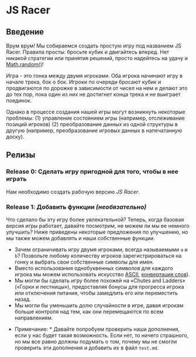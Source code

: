 # JS Racer

## Введение

Врум врум! Мы собираемся создать простую игру под названием JS Racer. Правила просты: бросьте кубик и двигайтесь вперед. Нет никакой стратегии или принятия решений, просто надейтесь на удачу и [Math.random()](https://developer.mozilla.org/en-US/docs/Web/JavaScript/Reference/Global_Objects/Math/random)!

Игра - это гонка между двумя игроками. Оба игрока начинают игру в начале трека, бок о бок. Игроки по очереди бросают кубик и продвигаются по дорожке в зависимости от чисел на нем и делают это до тех пор, пока один из них не достигнет конца трека и не выиграет поединок.

Однако  в процессе создания нашей игры могут возникнуть некоторые проблемы: 
(1) управление состоянием игры (например, отслеживание позиций игроков)
(2) преобразование данных из одной структуры в другую (например, преобразование игровых данных в напечатанную доску).


## Релизы
### Release 0: Сделать игру пригодной для того, чтобы в нее играть

Нам необходимо создать рабочую версию *JS Racer*. 


### Release 1: Добавить функции *(необязательно)*

Что сделало бы эту игру более увлекательной? Теперь, когда базовая версия игры работает, давайте посмотрим, не можем ли мы ее немного улучшить? Ниже приведены некоторые предложения по улучшению, но мы также можем добавлять и наши собственные функции.

- Зачем ограничивать игру двумя игроками, всегда называемыми `a` и `b`? Позвольте любому количеству игроков зарегистрироваться на гонку и выбрать свои собственные символы для имен.
- Вместо использования однобуквенных символов для каждого игрока мы можем использовать искусство [ASCII](https://sites.google.com/site/asciisandbox/art/vehicles), [конвертация слов](https://github.com/miketierney/artii)).
- Мы могли бы сделать игру более похожей на «Chutes and Ladders» («Горки и лестницы»), предоставляя бонусы для прогресса игрока или отключения питания, чтобы замедлить его или переместить назад.
- Мы могли бы уменьшить долю случайности в игре, давая игрокам больше контроля над тем, как они перемещаются по всем направлениям.

* Примечание: * Давайте попробуем проверить наши дополнения, если у нас будет такая возможность. Если нет, то ничего страшного, но мы все равно должны подумать о том, почему мы не смогли проверить эти дополнения и добавить их в файл `test.md`.

